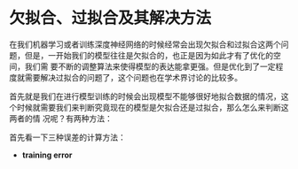 # 欠拟合、过拟合及其解决方法

在我们机器学习或者训练深度神经网络的时候经常会出现欠拟合和过拟合这两个问题，但是，一开始我们的模型往往是欠拟合的，也正是因为如此才有了优化的空间，我们需
要不断的调整算法来使得模型的表达能拿更强。但是优化到了一定程度就需要解决过拟合的问题了，这个问题也在学术界讨论的比较多。

首先就是我们在进行模型训练的时候会出现模型不能够很好地拟合数据的情况，这个时候就需要我们来判断究竟现在的模型是欠拟合还是过拟合，那么怎么来判断这两者的情
况呢？有两种方法：

首先看一下三种误差的计算方法：

+ **training error**

